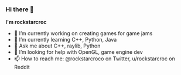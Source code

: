 ### Hi there 👋

**I'm rockstarcroc**

- 🔭 I’m currently working on creating games for game jams
- 🌱 I’m currently learning C++, Python, Java
- 💬 Ask me about C++, raylib, Python
- 🤔 I’m looking for help with OpenGL, game engine dev
- 📫 How to reach me: @rockstarcroco on Twitter, u/rockstarcroc on Reddit

<!--
**rockstarcroc/rockstarcroc** is a ✨ _special_ ✨ repository because its `README.md` (this file) appears on your GitHub profile.

Here are some ideas to get you started:

- 👯 I’m looking to collaborate on ...
- 😄 Pronouns: ...
- ⚡ Fun fact: ...
-->
